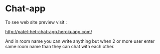 # Chat-app

To see web site preview visit : 

http://patel-het-chat-app.herokuapp.com/


And in room name you can write anything but when 2 or more user enter same room name than they can chat with each other.
